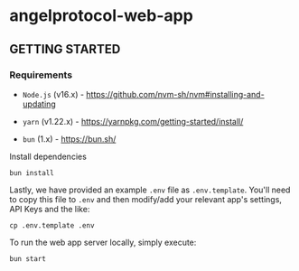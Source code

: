 # angelprotocol-web-app

## GETTING STARTED

### Requirements

- `Node.js` (v16.x) - https://github.com/nvm-sh/nvm#installing-and-updating
- `yarn` (v1.22.x) - https://yarnpkg.com/getting-started/install/

- `bun` (1.x) - https://bun.sh/

Install dependencies

```shell
bun install
```

Lastly, we have provided an example `.env` file as `.env.template`.
You'll need to copy this file to `.env` and then modify/add your relevant app's settings, API Keys and the like:

```shell
cp .env.template .env
```

To run the web app server locally, simply execute:

```shell
bun start
```
